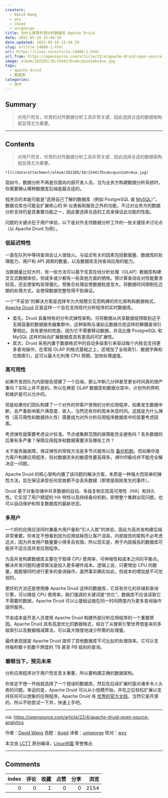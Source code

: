 ```yaml
---
creators:
  - David Wang
  - wxy
  - lkxed
  - unigeorge
title: 为什么推荐开源分析数据库 Apache Druid
date: 2022-05-18 15:44:19
date_updated: 2022-05-18 15:44:19
slug: article-14608-1.html
url: https://linux.cn/article-14608-1.html
url_from: https://opensource.com/article/22/4/apache-druid-open-source-analytics
image: album/202205/18/154417bvakcquzn2ahv4ua.jpg
tags:
  - apache druid
  - 数据库
categories:
  - 技术
---
```


## Summary

> 对用户而言，优秀的对外数据分析工具非常关键，因此选择合适的数据架构就显得尤为重要。

***

<!-- more -->

## Contents

> 
> 对用户而言，优秀的对外数据分析工具非常关键，因此选择合适的数据架构就显得尤为重要。
> 
> 
> 

`![](/data/attachment/album/202205/18/154417bvakcquzn2ahv4ua.jpg)`

现如今，数据分析不再是仅面向内部开发人员。当为业务方构建数据分析系统时，你需要确认哪种数据库后端是最合适的。

程序员的本能可能是“选用自己了解的数据库（例如 PostgreSQL 或 [MySQL](https://opensource.com/downloads/mariadb-mysql-cheat-sheet)）”。数据仓库也可能会扩展核心的 BI 仪表板和报告之外的功能，不过对业务方的数据分析支持仍是其重要功能之一，因此要选择合适的工具来保证此功能的性能。

问题的关键点在于用户体验，以下是对外支持数据分析工作的一些关键技术讨论点（以 Apache Druid 为例）。

### 低延迟特性

一直在队列中等待查询会让人很恼火。与延迟有关的因素包括数据量、数据库的处理能力、用户和 API 调用的数量，以及数据库支持查询应用的能力。

当数据量比较大时，有一些方法可以基于任意在线分析处理（OLAP）数据库构建交互式数据体验，但或多或少都有一些其他方面的牺牲。预计算查询会对性能要求较高，还会使架构变得僵化。预聚合处理会使数据粒度变大。将数据时间限制在近期的处理方式，会使得数据完整性得不到保证。

一个“不妥协”的解决方案是选择专为大规模交互而构建的优化架构和数据格式，[Apache Druid](https://druid.apache.org/) 正是这样一个旨在支持现代分析程序的实时数据库。

* 首先，Druid 具备特有的分布式弹性架构，可将数据从共享数据层预取到近乎无限容量的数据服务器集群中。这种架构与诸如云数据仓库这样的解耦查询引擎相比，具有更快的性能，因为它不需要移动数据，并且比像 PostgreSQL 和 MySQL 这样的纵向扩展数据库具有更高的可扩展性。
* 其次，Druid 采用内置于数据格式中的自动多级索引来驱动每个内核去支持更多查询操作。在常规 OLAP 列格式基础之上，还增加了全局索引、数据字典和位图索引，这可以最大化利用 CPU 周期，加快处理速度。

### 高可用性

如果开发团队为内部报告搭建了一个后端，那么中断几分钟甚至更长时间真的很严重吗？实际上并不是的。所以在典型 OLAP 数据库和数据仓库中，计划外的停机和维护是可以允许的。

但是如果你们团队构建了一个对外的供客户使用的分析应用程序，如果发生数据中断，会严重影响客户满意度、收入，当然还有你的周末休息时间。这就是为什么弹性（高可用性和数据持久性）需要成为对外分析应用程序数据库中的首要考虑因素。

考虑弹性就需要考虑设计标准。节点或集群范围的故障能完全避免吗？丢失数据的后果有多严重？保障应用程序和数据需要涉及哪些工作？

关于服务器故障，保证弹性的常规方法是多节点服务以及 [备份机制](https://opensource.com/article/19/3/backup-solutions)。但如果你是为客户构建应用程序，则对数据丢失的敏感性要高得多。*偶尔的*备份并不能完全解决这一问题。

Apache Druid 的核心架构内置了该问题的解决方案，本质是一种强大而简单的弹性方法，旨在保证承受任何变故都不会丢失数据（即使是刚刚发生的事件）。

Druid 基于对象存储中共享数据的自动、多级复制实现高可用性（HA）和持久性。它实现了用户期望的 HA 特性以及持续备份机制，即使整个集群出现问题，也可以自动保护和恢复数据库的最新状态。

### 多用户

一个好的应用应该同时兼备大用户量和“引人入胜”的体验，因此为高并发构建后端非常重要。你肯定不想看到因为应用挂掉而让客户沮丧。内部报告的架构不必考虑这点，因为并发用户数量要小得多且有限。所以现实是，用于内部报告的数据库可能并不适合高并发应用程序。

为高并发构建数据库主要在于取得 CPU 使用率、可伸缩性和成本之间的平衡点。解决并发问题的通常做法是投入更多硬件成本。逻辑上说，只要增加 CPU 的数量，就能够同时进行更多的查询操作。虽然事实确实如此，但成本的增加是不可忽视的。

更好的方法还是使用像 Apache Druid 这样的数据库，它具有优化的存储和查询引擎，可以降低 CPU 使用率。我们强调的关键词是“优化”。数据库不应该读取它不需要的数据。Apache Druid 可以让基础设施在同一时间跨度内为更多查询操作提供服务。

节省成本是开发人员使用 Apache Druid 构建外部分析应用程序的一个重要原因。Apache Druid 具有高度优化的数据格式，结合了从搜索引擎世界借鉴来的多级索引以及数据缩减算法，可以最大限度地减少所需的处理量。

最终表现就是 Apache Druid 提供了其他数据库不可比拟的处理效率。它可以支持每秒数十到数千跨度的 TB 甚至 PB 级别的查询。

### 着眼当下，预见未来

分析应用程序对于用户而言至关重要，所以要构建正确的数据架构。

你肯定不想一开始就选择了一个错误的数据库，然后在后续扩展时面对诸多令人头疼的问题。幸运的是，Apache Druid 可以从小规模开始，并在之后轻松扩展以支持任何可以想象的应用程序。Apache Druid 有 [优秀的官方文档](https://druid.apache.org/docs/latest/design/)，当然它是开源的，所以不妨尝试一下并，快速上手吧。

---

via: <https://opensource.com/article/22/4/apache-druid-open-source-analytics>

作者：[David Wang](https://opensource.com/users/davidwang) 选题：[lkxed](https://github.com/lkxed) 译者：[unigeorge](https://github.com/unigeorge) 校对：[wxy](https://github.com/wxy)

本文由 [LCTT](https://github.com/LCTT/TranslateProject) 原创编译，[Linux中国](https://linux.cn/) 荣誉推出

***

## Comments


|   index |   评论 |   收藏 |   点赞 |   分享 |   浏览 |
|--------:|-------:|-------:|-------:|-------:|-------:|
|       0 |      0 |      1 |      0 |      0 |   2154 |
